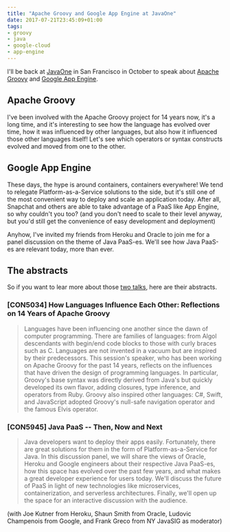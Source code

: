 ```yaml
---
title: "Apache Groovy and Google App Engine at JavaOne"
date: 2017-07-21T23:45:09+01:00
tags:
- groovy
- java
- google-cloud
- app-engine
---
```


I'll be back at [JavaOne](https://www.oracle.com/javaone/index.html) in San Francisco in October to speak about [Apache Groovy](http://www.groovy-lang.org/) and [Google App Engine](https://cloud.google.com/appengine/).

## Apache Groovy

I've been involved with the Apache Groovy project for 14 years now, it's a long time, and it's interesting to see how the language has evolved over time, how it was influenced by other languages, but also how it influenced those other languages itself! Let's see which operators or syntax constructs evolved and moved from one to the other.

## Google App Engine

These days, the hype is around containers, containers everywhere! We tend to relegate Platform-as-a-Service solutions to the side, but it's still one of the most convenient way to deploy and scale an application today. After all, Snapchat and others are able to take advantage of a PaaS like App Engine, so why couldn't you too? (and you don't need to scale to their level anyway, but you'd still get the convenience of easy development and deployment)

Anyhow, I've invited my friends from Heroku and Oracle to join me for a panel discussion on the theme of Java PaaS-es. We'll see how Java PaaS-es are relevant today, more than ever.

## The abstracts

So if you want to lear more about those [two talks](https://events.rainfocus.com/catalog/oracle/oow17/catalogjavaone17?search=%22Guillaume%20Laforge%22&showEnrolled=false), here are their abstracts.

### [CON5034] How Languages Influence Each Other: Reflections on 14 Years of Apache Groovy

> Languages have been influencing one another since the dawn of computer programming. There are families of languages: from Algol descendants with begin/end code blocks to those with curly braces such as C. Languages are not invented in a vacuum but are inspired by their predecessors. This session's speaker, who has been working on Apache Groovy for the past 14 years, reflects on the influences that have driven the design of programming languages. In particular, Groovy's base syntax was directly derived from Java's but quickly developed its own flavor, adding closures, type inference, and operators from Ruby. Groovy also inspired other languages: C#, Swift, and JavaScript adopted Groovy's null-safe navigation operator and the famous Elvis operator.

### [CON5945] Java PaaS -- Then, Now and Next

> Java developers want to deploy their apps easily. Fortunately, there are great solutions for them in the form of Platform-as-a-Service for Java. In this discussion panel, we will share the views of Oracle, Heroku and Google engineers about their respective Java PaaS-es, how this space has evolved over the past few years, and what makes a great developer experience for users today. We'll discuss the future of PaaS in light of new technologies like microservices, containerization, and serverless architectures. Finally, we'll open up the space for an interactive discussion with the audience.

(with Joe Kutner from Heroku, Shaun Smith from Oracle, Ludovic Champenois from Google, and Frank Greco from NY JavaSIG as moderator)